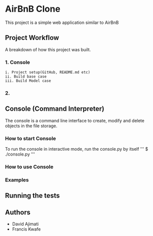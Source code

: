 # AirBnB Clone

This project is a simple web application similar to AirBnB

## Project Workflow

A breakdown of how this project was built.

### 1. Console
	i. Project setup(GitHub, README.md etc)
	ii. Build base case
	iii. Build Model case

### 2. 

## Console (Command Interpreter)
The console is a command line interface to create, modify and delete objects in the file storage.

### How to start Console
To run the console in interactive mode, run the console.py by itself
'''
$ ./console.py
'''

### How to use Console

### Examples

## Running the tests

## Authors

* David Ajimati
* Francis Kwafe 
